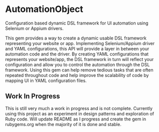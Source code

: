 # AutomationObject

Configuration based dynamic DSL framework for UI automation using Selenium or Appium drivers.

This gem provides a way to create a dynamic usable DSL framework representing your website or app. Implementing Selenium/Appium driver
and YAML configurations, this API will provide a layer in between your automation code and the driver.
By creating YAML configurations that represents your website/app, the DSL framework in turn will reflect your configuration
and allow you to control the automation through the DSL framework.  Using this gem can help remove tedious tasks that are often
repeated throughout code and help improve the scalability of code by mapping UI in YAML configuration files.

## Work In Progress

This is still very much a work in progress and is not complete. Currently using this project as an experiment in design patterns
and exploration of Ruby code. Will update README as I progress and create the gem in rubygems.org when the majority of it is done
and stable.
